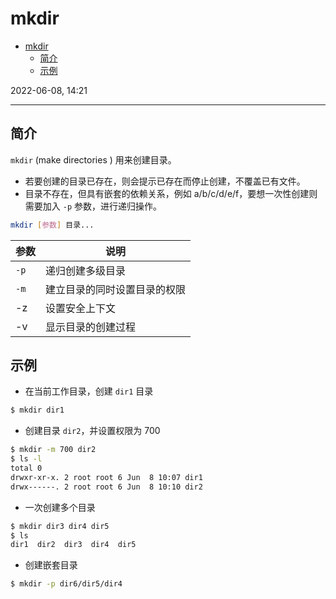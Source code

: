 # mkdir

- [mkdir](#mkdir)
  - [简介](#简介)
  - [示例](#示例)

2022-06-08, 14:21
****

## 简介

`mkdir` (make directories ) 用来创建目录。

- 若要创建的目录已存在，则会提示已存在而停止创建，不覆盖已有文件。
- 目录不存在，但具有嵌套的依赖关系，例如 a/b/c/d/e/f，要想一次性创建则需要加入 `-p` 参数，进行递归操作。

```sh
mkdir [参数] 目录...
```

|参数|说明|
|---|---|
|`-p`|递归创建多级目录|
|`-m`|建立目录的同时设置目录的权限|
|-z|设置安全上下文|
|-v|显示目录的创建过程|

## 示例

- 在当前工作目录，创建 `dir1` 目录

```bash
$ mkdir dir1
```

- 创建目录 `dir2`，并设置权限为 700

```sh
$ mkdir -m 700 dir2
$ ls -l
total 0
drwxr-xr-x. 2 root root 6 Jun  8 10:07 dir1
drwx------. 2 root root 6 Jun  8 10:10 dir2
```

- 一次创建多个目录

```sh
$ mkdir dir3 dir4 dir5
$ ls
dir1  dir2  dir3  dir4  dir5
```

- 创建嵌套目录

```sh
$ mkdir -p dir6/dir5/dir4
```
